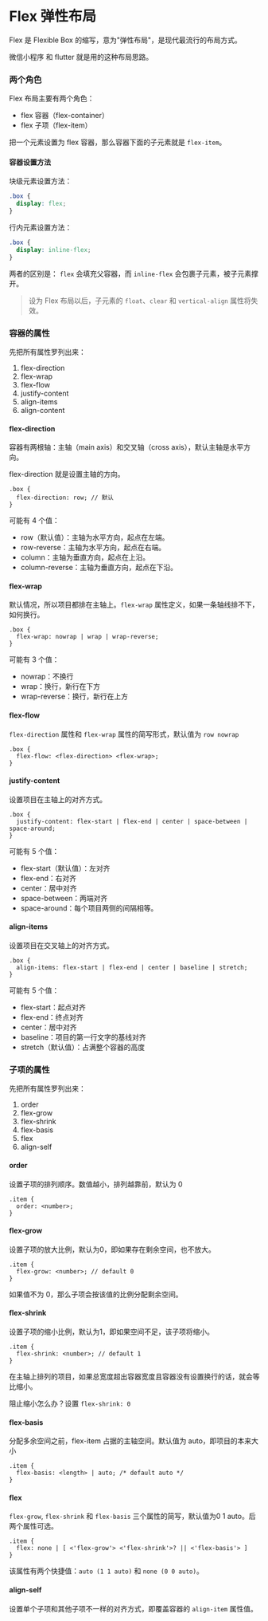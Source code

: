 # Flex 弹性布局

Flex 是 Flexible Box 的缩写，意为"弹性布局"，是现代最流行的布局方式。

微信小程序 和 flutter 就是用的这种布局思路。

### 两个角色

Flex 布局主要有两个角色：

- flex 容器（flex-container）
- flex 子项（flex-item）

把一个元素设置为 flex 容器，那么容器下面的子元素就是 `flex-item`。

#### 容器设置方法

块级元素设置方法：

```css
.box {
  display: flex;
}
```

行内元素设置方法：

```css
.box {
  display: inline-flex;
}
```

两者的区别是： `flex` 会填充父容器，而 `inline-flex` 会包裹子元素，被子元素撑开。

> 设为 Flex 布局以后，子元素的 `float`、`clear` 和 `vertical-align` 属性将失效。

### 容器的属性

先把所有属性罗列出来：

1. flex-direction
2. flex-wrap
3. flex-flow
4. justify-content
5. align-items
6. align-content

#### flex-direction

容器有两根轴：主轴（main axis）和交叉轴（cross axis），默认主轴是水平方向。

flex-direction 就是设置主轴的方向。

```less
.box {
  flex-direction: row; // 默认
}
```

可能有 4 个值：

- row（默认值）：主轴为水平方向，起点在左端。
- row-reverse：主轴为水平方向，起点在右端。
- column：主轴为垂直方向，起点在上沿。
- column-reverse：主轴为垂直方向，起点在下沿。

#### flex-wrap

默认情况，所以项目都排在主轴上。`flex-wrap` 属性定义，如果一条轴线排不下，如何换行。

```less
.box {
  flex-wrap: nowrap | wrap | wrap-reverse;
}
```

可能有 3 个值：

- nowrap：不换行
- wrap：换行，新行在下方
- wrap-reverse：换行，新行在上方

#### flex-flow

`flex-direction` 属性和 `flex-wrap` 属性的简写形式，默认值为 `row nowrap`

```less
.box {
  flex-flow: <flex-direction> <flex-wrap>;
}
```

#### justify-content

设置项目在主轴上的对齐方式。

```less
.box {
  justify-content: flex-start | flex-end | center | space-between | space-around;
}
```

可能有 5 个值：

- flex-start（默认值）：左对齐
- flex-end：右对齐
- center：居中对齐
- space-between：两端对齐
- space-around：每个项目两侧的间隔相等。

#### align-items

设置项目在交叉轴上的对齐方式。

```less
.box {
  align-items: flex-start | flex-end | center | baseline | stretch;
}
```

可能有 5 个值：

- flex-start：起点对齐
- flex-end：终点对齐
- center：居中对齐
- baseline：项目的第一行文字的基线对齐
- stretch（默认值）：占满整个容器的高度

### 子项的属性

先把所有属性罗列出来：

1. order
2. flex-grow
3. flex-shrink
4. flex-basis
5. flex
6. align-self

#### order

设置子项的排列顺序。数值越小，排列越靠前，默认为 0

```less
.item {
  order: <number>;
}
```

#### flex-grow

设置子项的放大比例，默认为0，即如果存在剩余空间，也不放大。

```less
.item {
  flex-grow: <number>; // default 0
}
```

如果值不为 0，那么子项会按该值的比例分配剩余空间。

#### flex-shrink

设置子项的缩小比例，默认为1，即如果空间不足，该子项将缩小。

```less
.item {
  flex-shrink: <number>; // default 1
}
```

在主轴上排列的项目，如果总宽度超出容器宽度且容器没有设置换行的话，就会等比缩小。

阻止缩小怎么办？设置 `flex-shrink: 0`

#### flex-basis

分配多余空间之前，flex-item 占据的主轴空间。默认值为 auto，即项目的本来大小

```less
.item {
  flex-basis: <length> | auto; /* default auto */
}
```

#### flex

`flex-grow`, `flex-shrink` 和 `flex-basis` 三个属性的简写，默认值为0 1 auto。后两个属性可选。

```less
.item {
  flex: none | [ <'flex-grow'> <'flex-shrink'>? || <'flex-basis'> ]
}
```

该属性有两个快捷值：`auto (1 1 auto)` 和 `none (0 0 auto)`。

#### align-self

设置单个子项和其他子项不一样的对齐方式，即覆盖容器的 `align-item` 属性值。

